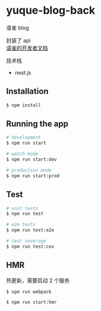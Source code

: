 # yuque-blog-back

语雀 blog

封装了 api<br />
[语雀的开发者文档](https://www.yuque.com/yuque/developer)

技术栈

-   nest.js

## Installation

```bash
$ npm install
```

## Running the app

```bash
# development
$ npm run start

# watch mode
$ npm run start:dev

# production mode
$ npm run start:prod
```

## Test

```bash
# unit tests
$ npm run test

# e2e tests
$ npm run test:e2e

# test coverage
$ npm run test:cov
```

## HMR

热更新，需要启动 2 个服务

```bash
$ npm run webpack

$ npm run start:hmr
```
